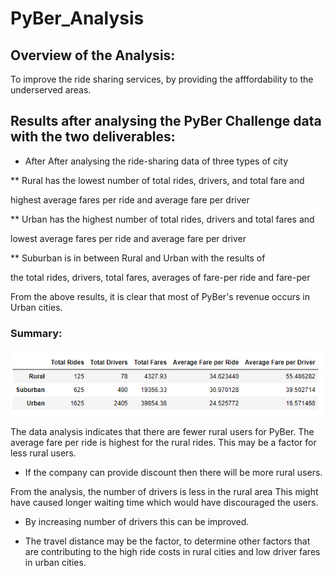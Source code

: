 # PyBer_Analysis

## Overview of the Analysis:

To improve the ride sharing services, by providing the afffordability to the underserved areas.


## Results after analysing the PyBer Challenge data with the two deliverables:


* After After analysing the ride-sharing data of three types of city 

** Rural has the lowest number of total rides, drivers, and total fare and 
 
 highest average fares per ride and average fare per driver

** Urban has the highest number of total rides, drivers and total fares and 
 
  lowest average fares per ride and average fare per driver
 
** Suburban is in between Rural and Urban with the results of 

 the total rides, drivers, total fares, averages of fare-per ride and fare-per
  
 From the above results, it is clear that most of PyBer's revenue occurs in Urban cities.
 
 
 
 
 
 
 
 
 
 
 
 
 ### Summary:
 
 ![plot1](Images/summary_dataframe.png)

The data analysis indicates that there are fewer rural users for PyBer.
The average fare per ride is highest for the rural rides.
This may be a factor for less rural users.
   * If the company can provide discount then there will be more rural users.  
 
From the analysis, the number of drivers is less in the rural area 
This might have caused longer waiting time which would have discouraged the users. 
  * By increasing number of drivers this can be improved.
  
  * The travel distance may be the factor, to determine other factors that are 
 contributing to the high ride costs in rural cities and low driver fares in urban cities.
  
